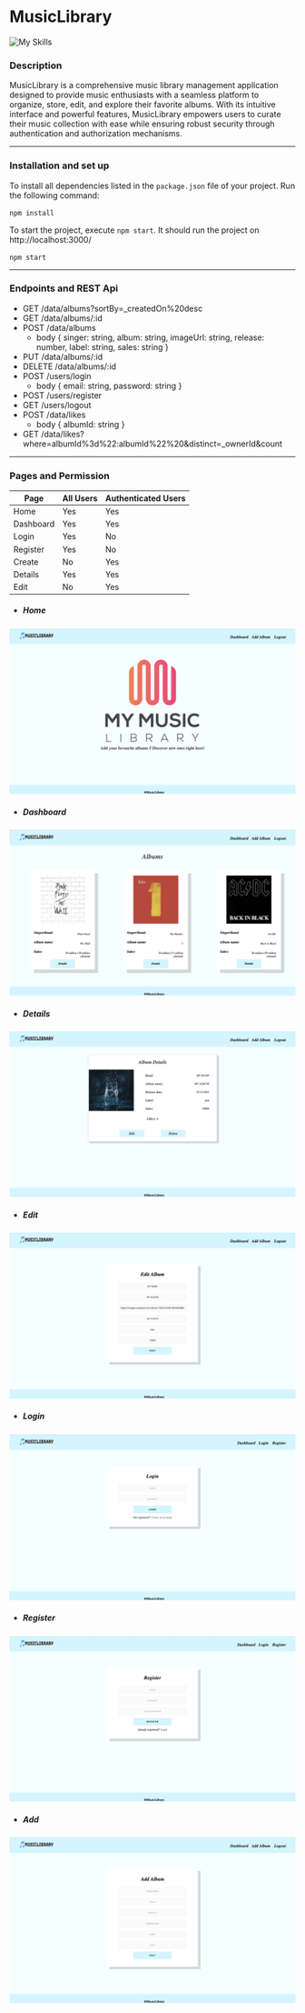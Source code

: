 
# MusicLibrary

![My Skills](https://skillicons.dev/icons?i=js,html,css)
### Description

MusicLibrary is a comprehensive music library management application designed to provide music enthusiasts with a seamless platform to organize, store, edit, and explore their favorite albums. With its intuitive interface and powerful features, MusicLibrary empowers users to curate their music collection with ease while ensuring robust security through authentication and authorization mechanisms.

---
### Installation and set up

To install all dependencies listed in the `package.json` file of your project. Run the following command:

```
npm install
```

To start the project, execute `npm start`. It should run the project on http://localhost:3000/

```
npm start
```

---

### Endpoints and REST Api

* GET /data/albums?sortBy=_createdOn%20desc
* GET /data/albums/:id
* POST /data/albums
	* body { singer: string, album: string, imageUrl: string, release: number, label: string, sales: string }
* PUT /data/albums/:id
* DELETE /data/albums/:id
* POST /users/login
	* body { email: string, password: string }
* POST /users/register
* GET /users/logout
* POST /data/likes
	* body { albumId: string }
* GET /data/likes?where=albumId%3d%22:albumId%22%20&distinct=_ownerId&count

---

### Pages and Permission 

| Page      | All Users | Authenticated Users |
| --------- | --------- | ------------------- |
| Home      | Yes       | Yes                 |
| Dashboard | Yes       | Yes                 |
| Login     | Yes       | No                  |
| Register  | Yes       | No                  |
| Create    | No        | Yes                 |
| Details   | Yes       | Yes                 |
| Edit      | No        | Yes                 |

* ##### Home

![Home image](./images_prj/home.png)

* ##### Dashboard

![Dashboard](./images_prj/dashboard.png)

* ##### Details

![Details](./images_prj/details.png)

* ##### Edit

![Edit](./images_prj/edit.png)

* ##### Login

![Login](./images_prj/login.png)

* ##### Register

![Register](./images_prj/register.png)

* ##### Add

![Add](./images_prj/add.png)
  


